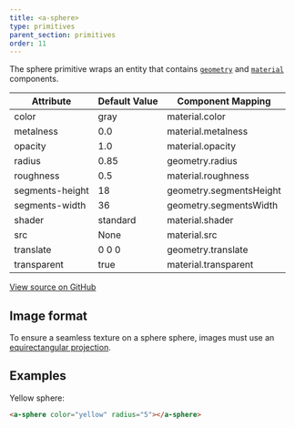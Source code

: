 ```yaml
---
title: <a-sphere>
type: primitives
parent_section: primitives
order: 11
---
```


The sphere primitive wraps an entity that contains [`geometry`](../components/geometry.html) and [`material`](../components/material.html) components.

| Attribute       | Default Value | Component Mapping       |
| --------------- | ------------- | -----------------       |
| color           | gray          | material.color          |
| metalness       | 0.0           | material.metalness      |
| opacity         | 1.0           | material.opacity        |
| radius          | 0.85          | geometry.radius         |
| roughness       | 0.5           | material.roughness      |
| segments-height | 18            | geometry.segmentsHeight |
| segments-width  | 36            | geometry.segmentsWidth  |
| shader          | standard      | material.shader         |
| src             | None          | material.src            |
| translate       | 0 0 0         | geometry.translate      |
| transparent     | true          | material.transparent    |

[View source on GitHub](https://github.com/aframevr/aframe/blob/master/elements/templates/a-sphere.html)

## Image format

To ensure a seamless texture on a sphere sphere, images must use an [equirectangular projection](https://en.wikipedia.org/wiki/Equirectangular_projection).

## Examples

Yellow sphere:

```html
<a-sphere color="yellow" radius="5"></a-sphere>
```
